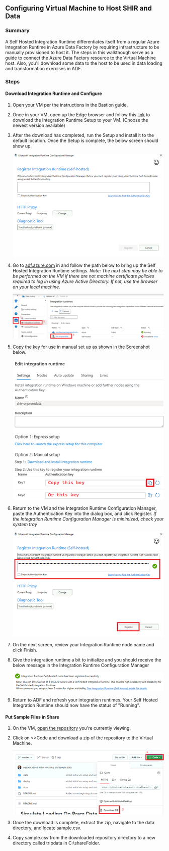 ## Configuring Virtual Machine to Host SHIR and Data
### Summary
A Self Hosted Integration Runtime differentiates itself from a regular Azure Integration Runtime in Azure Data Factory by requiring infrastructure to be manually provisioned to host it. The steps in this walkthough serve as a guide to connect the Azure Data Factory resource to the Virtual Machine host. Also, you'll download some data to the host to be used in data loading and transformation exercises in ADF.
    
###  Steps
#### Download Integration Runtime and Configure 
1) Open your VM per the instructions in the Bastion guide. 
2) Once in your VM, open up the Edge browser and follow this [link](https://www.microsoft.com/en-us/download/details.aspx?id=39717) to download the Integration Runtime Setup to your VM. (Choose the newest version available)
3) After the download has completed, run the Setup and install it to the default location. Once the Setup is complete, the below screen should show up.

      ![](./images/shirSetup01.png)

4) Go to [adf.azure.com](adf.azure.com) in and follow the path below to bring up the Self Hosted Integration Runtime settings. *Note: The next step may be able to be performed on the VM if there are not machine certificate policies required to log in using Azure Active Directory. If not, use the browser on your local machine.*

      ![](./images/shirSetup02.png)

5) Copy the key for use in manual set up as shown in the Screenshot below.

      ![](./images/shirSetup03.png)

6) Return to the VM and the Integration Runtime Configuration Manager, paste the Authentication Key into the dialog box, and click Register. *If the Integration Runtime Configuration Manager is minimized, check your system tray*

      ![](./images/shirSetup04.png)

7) On the next screen, review your Integration Runtime node name and click Finish.
8) Give the integration runtime a bit to initialize and you should receive the below message in the Integration Runtime Configuration Manager

      ![](./images/shirSetup05.png)

9) Return to ADF and refresh your integration runtimes. Your Self Hosted Integration Runtime should now have the status of "Running".



#### Put Sample Files in Share
1) On the VM, [open the repository](https://github.com/sqlzack/shir-pipeline-adls/) you're currently viewing.
2) Click on <>Code and download a zip of the repository to the Virtual Machine. 

      ![](./images/sampleFile01.png)

3) Once the download is complete, extract the zip, navigate to the data directory, and locate sample.csv.
4) Copy sample.csv from the downloaded repository directory to a new directory called tripdata in C:\shareFolder.
   
